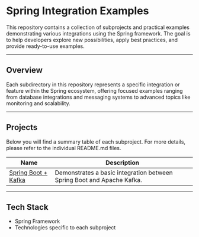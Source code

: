 # Spring Integration Examples

This repository contains a collection of subprojects and practical examples demonstrating various integrations using the Spring framework. The goal is to help developers explore new possibilities, apply best practices, and provide ready-to-use examples.

---

## Overview

Each subdirectory in this repository represents a specific integration or feature within the Spring ecosystem, offering focused examples ranging from database integrations and messaging systems to advanced topics like monitoring and scalability.

---

## Projects

Below you will find a summary table of each subproject. For more details, please refer to the individual README.md files.

| Name                                               | Description                                                                   |
|----------------------------------------------------|-------------------------------------------------------------------------------|
| [Spring Boot + Kafka](./spring-kafka-example)      | Demonstrates a basic integration between Spring Boot and Apache Kafka. |

---

## Tech Stack

- Spring Framework  
- Technologies specific to each subproject
